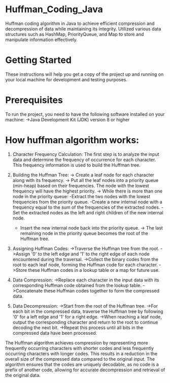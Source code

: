 # Huffman_Coding_Java
Huffman coding algorithm in Java to achieve efficient compression and decompression of data while maintaining its integrity. Utilized various data structures such as HashMap, PriorityQueue, and Map to store and manipulate information effectively.

# Getting Started
These instructions will help you get a copy of the project up and running on your local machine for development and testing purposes.

# Prerequisites
To run the project, you need to have the following software installed on your machine:
->Java Development Kit (JDK) version 8 or higher
# How huffman algorithm works:
1. Character Frequency Calculation: The first step is to analyze the input data and determine the frequency of occurrence for each character. This frequency information is used to build the Huffman tree.

2. Building the Huffman Tree:
   -> Create a leaf node for each character along with its frequency.
   -> Put all the leaf nodes into a priority queue (min-heap) based on their frequencies. The node with the lowest frequency will have the highest priority.
   -> While there is more than one node in the priority queue:
      -Extract the two nodes with the lowest frequencies from the priority queue.
      -Create a new internal node with a frequency equal to the sum of the frequencies of the extracted nodes.
      -Set the extracted nodes as the left and right children of the new internal node.
      - Insert the new internal node back into the priority queue.
   -> The last remaining node in the priority queue becomes the root of the Huffman tree.

3. Assigning Huffman Codes:
  ->Traverse the Huffman tree from the root.
  ->Assign '0' to the left edge and '1' to the right edge of each node encountered during the traversal.
  ->Collect the binary codes from the root to each leaf node, forming the Huffman code for each character.
  ->Store these Huffman codes in a lookup table or a map for future use.

4. Data Compression:
  ->Replace each character in the input data with its corresponding Huffman code obtained from the lookup table.
  ->Concatenate these Huffman codes together to form the compressed data.

5. Data Decompression:
  ->Start from the root of the Huffman tree.
  ->For each bit in the compressed data, traverse the Huffman tree by following '0' for a left edge and '1' for a right edge.
  ->When reaching a leaf node, output the corresponding character and return to the root to continue decoding the next bit.
  ->Repeat this process until all bits in the compressed data have been processed.
   
The Huffman algorithm achieves compression by representing more frequently occurring characters with shorter codes and less frequently occurring characters with longer     codes. This results in a reduction in the overall size of the compressed data compared to the original input. The algorithm ensures that the codes are uniquely       decodable, as no code is a prefix of another code, allowing for accurate decompression and retrieval of the original data.




